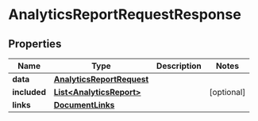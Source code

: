

# AnalyticsReportRequestResponse


## Properties

| Name | Type | Description | Notes |
|------------ | ------------- | ------------- | -------------|
|**data** | [**AnalyticsReportRequest**](AnalyticsReportRequest.md) |  |  |
|**included** | [**List&lt;AnalyticsReport&gt;**](AnalyticsReport.md) |  |  [optional] |
|**links** | [**DocumentLinks**](DocumentLinks.md) |  |  |



